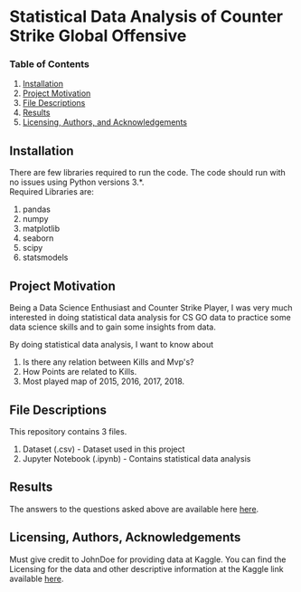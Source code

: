 # Statistical Data Analysis of Counter Strike Global Offensive


### Table of Contents

1. [Installation](#installation)
2. [Project Motivation](#motivation)
3. [File Descriptions](#files)
4. [Results](#results)
5. [Licensing, Authors, and Acknowledgements](#licensing)

## Installation <a name="installation"></a>

There are few libraries required to run the code.  The code should run with no issues using Python versions 3.*.  
Required Libraries are:   
  1. pandas
  2. numpy
  3. matplotlib
  4. seaborn
  5. scipy
  6. statsmodels

## Project Motivation<a name="motivation"></a>

Being a Data Science Enthusiast and Counter Strike Player, I was very much interested in doing statistical data analysis for CS GO data to practice some data science skills and to gain some insights from data.

By doing statistical data analysis, I want to know about
1. Is there any relation between Kills and Mvp's?
2. How Points are related to Kills.
3. Most played map of 2015, 2016, 2017, 2018.


## File Descriptions <a name="files"></a>

This repository contains 3 files.  
1. Dataset (.csv) -  Dataset used in this project
2. Jupyter Notebook (.ipynb) -  Contains statistical data analysis


## Results<a name="results"></a>

The answers to the questions asked above are available here [here](https://medium.com/@saxena_rishabh/statistical-data-analysis-of-counter-strike-global-offensive-259e0c2b4962).

## Licensing, Authors, Acknowledgements<a name="licensing"></a>

Must give credit to JohnDoe for providing data at Kaggle.  You can find the Licensing for the data and other descriptive information at the Kaggle link available [here](https://www.kaggle.com/thesiff/counterstrike). 

